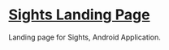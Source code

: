 # [Sights Landing Page](http://vnepomuceno.github.io/sights-landing-page/)

Landing page for Sights, Android Application.
